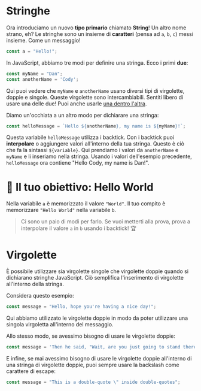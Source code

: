 # Stringhe

Ora introduciamo un nuovo **tipo primario** chiamato **String**! Un altro nome strano, eh? Le stringhe sono un insieme di **caratteri** (pensa ad `a`, `b`, `c`) messi insieme. Come un messaggio!

```js
const a = "Hello!";
```

In JavaScript, abbiamo tre modi per definire una stringa. Ecco i primi **due**:

```js
const myName = "Dan";
const anotherName = 'Cody';
```

Qui puoi vedere che `myName` e `anotherName` usano diversi tipi di virgolette, doppie e singole. Queste virgolette sono intercambiabili. Sentiti libero di usare una delle due! Puoi anche usarle [una dentro l'altra](https://university.alchemy.com/course/js/sc/5d7aa2fb09d5ed335cbf08f1/stage/5d7aac1609d5ed335cbf08fa?tab=details).

Diamo un'occhiata a un altro modo per dichiarare una stringa:

```js
const helloMessage = `Hello ${anotherName}, my name is ${myName}!`;
```

Questa variabile `helloMessage` utilizza i backtick. Con i backtick puoi **interpolare** o aggiungere valori all'interno della tua stringa. Questo è ciò che fa la sintassi `${variable}`. Qui prendiamo i valori da `anotherName` e `myName` e li inseriamo nella stringa. Usando i valori dell'esempio precedente, `helloMessage` ora contiene "Hello Cody, my name is Dan!".

# 🏁 Il tuo obiettivo: Hello World

Nella variabile `a` è memorizzato il valore `"World"`. Il tuo compito è memorizzare `"Hello World"` nella variabile `b`.

> Ci sono un paio di modi per farlo. Se vuoi metterti alla prova, prova a interpolare il valore `a` in `b` usando i backtick! 🏆

# Virgolette

È possibile utilizzare sia virgolette singole che virgolette doppie quando si dichiarano stringhe JavaScript. Ciò semplifica l'inserimento di virgolette all'interno della stringa.

Considera questo esempio:

```js
const message = "Hello, hope you're having a nice day!";
```

Qui abbiamo utilizzato le virgolette doppie in modo da poter utilizzare una singola virgoletta all'interno del messaggio.

Allo stesso modo, se avessimo bisogno di usare le virgolette doppie:

```js
const message = 'Then he said, "Wait, are you just going to stand there?"'; 
```

E infine, se mai avessimo bisogno di usare le virgolette doppie all'interno di una stringa di virgolette doppie, puoi sempre usare la backslash come carattere di escape:

```js
const message = "This is a double-quote \" inside double-quotes";
```